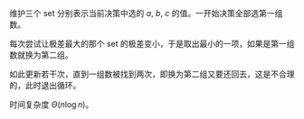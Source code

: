 维护三个 set 分别表示当前决策中选的 $a,\ b,\ c$ 的值。一开始决策全部选第一组数。

每次尝试让极差最大的那个 set 的极差变小，于是取出最小的一项，如果是第一组数就换为第二组。

如此更新若干次，直到一组数被找到两次，即换为第二组又要还回去，这是不合理的，此时退出循环。

时间复杂度 $\Theta(n\log n)$。